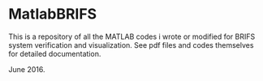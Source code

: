 # MatlabBRIFS

This is a repository of all the MATLAB codes i wrote or modified for BRIFS system verification and visualization. See pdf files and codes themselves for detailed documentation.

June 2016.
